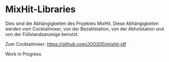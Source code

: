 # MixHit-Libraries

Dies sind die Abhängigkeiten des Projektes MixHit.
Diese Abhängigkeiten werden vom Cocktailmixer, von der Bezahlstation, von der Abholstation und von der Füllstandsanzeige benutzt.

Zum Cocktailmixer: https://github.com/JOO200/mixhit-idf

Work in Progress
